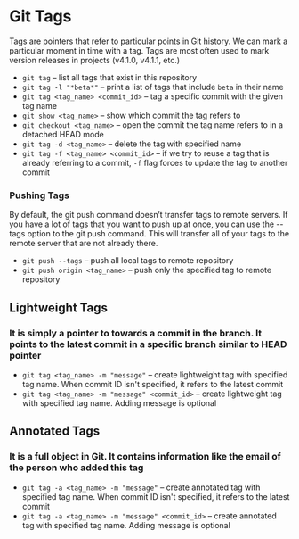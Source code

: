 # Git Tags

Tags are pointers that refer to particular points in Git history. We can mark a particular moment in time with a tag. Tags are most often used to mark version releases in projects (v4.1.0, v4.1.1, etc.)

- `git tag` – list all tags that exist in this repository
- `git tag -l "*beta*"` – print a list of tags that include `beta` in their name
- `git tag <tag_name> <commit_id>` – tag a specific commit with the given tag name
- `git show <tag_name>` – show which commit the tag refers to
- `git checkout <tag_name>` – open the commit the tag name refers to in a detached HEAD mode
- `git tag -d <tag_name>` – delete the tag with specified name
- `git tag -f <tag_name> <commit_id>` – if we try to reuse a tag that is already referring to a commit, `-f` flag forces to update the tag to another commit

### Pushing Tags

By default, the git push command doesn’t transfer tags to remote servers. If you have a lot of tags that you want to push up at once, you can use the --tags option to the git push command. This will transfer all of your tags to the remote server that are not already there.

- `git push --tags` – push all local tags to remote repository
- `git push origin <tag_name>` – push only the specified tag to remote repository

## Lightweight Tags

### It is simply a pointer to towards a commit in the branch. It points to the latest commit in a specific branch similar to HEAD pointer

- `git tag <tag_name> -m "message"` – create lightweight tag with specified tag name. When commit ID isn't specified, it refers to the latest commit
- `git tag <tag_name> -m "message" <commit_id>` – create lightweight tag with specified tag name. Adding message is optional

## Annotated Tags

### It is a full object in Git. It contains information like the email of the person who added this tag

- `git tag -a <tag_name> -m "message"` – create annotated tag with specified tag name. When commit ID isn't specified, it refers to the latest commit
- `git tag -a <tag_name> -m "message" <commit_id>` – create annotated tag with specified tag name. Adding message is optional
